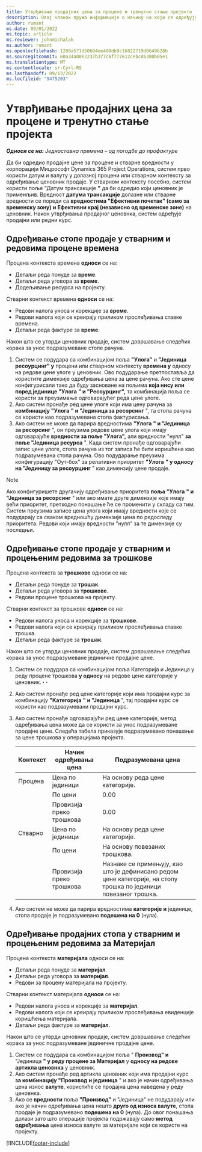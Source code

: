 ```yaml
---
title: Утврђивање продајних цена за процене и тренутно стање пројекта
description: Овај чланак пружа информације о начину на који се одређују продајне цене за процене пројекта и стварне вредности.
author: rumant
ms.date: 09/01/2022
ms.topic: article
ms.reviewer: johnmichalak
ms.author: rumant
ms.openlocfilehash: 1288a571d50604ee400db9c16822719d0649628b
ms.sourcegitcommit: 60a34a00e2237b377c6f777612cebcd6380b05e1
ms.translationtype: MT
ms.contentlocale: sr-Cyrl-RS
ms.lasthandoff: 09/13/2022
ms.locfileid: "9475203"
---
```

# <a name="determine-sales-prices-for-project-estimates-and-actuals"></a>Утврђивање продајних цена за процене и тренутно стање пројекта

_**Односи се на:** Једноставна примена – од погодбе до профактуре_

Да би одредио продајне цене за процене и стварне вредности у корпорацији Мицрософт Dynamics 365 Project Operations, систем прво користи датум и валуту у долазној процени или стварном контексту за одређивање ценовник продаје. У стварном контексту посебно, систем користи поље "Датум трансакције **"** да би одредио који ценовник је применљив. Вредност **датума трансакције** долазне или стварне вредности се пореди са **вредностима "Ефективни почетак" (само за временску зону)** **и Ефективни крај (независно од временске зоне)** на ценовник. Након утврђивања продајног ценовнка, систем одређује продајни или редни курс.

## <a name="determining-sales-rates-on-actual-and-estimate-lines-for-time"></a>Одређивање стопе продаје у стварним и редовима процене времена

Процена контекста времена **односи** се на:

- Детаљи реда понуде за **време**.
- Детаљи реда уговора за **време**.
- Додељивање ресурса на пројекту.

Стварни контекст времена **односи** се на:

- Редови налога уноса и корекције за **време**.
- Редови налога који се креирају приликом прослеђивања ставке времена.
- Детаљи реда фактуре за **време**. 

Након што се утврди ценовник продаје, систем довршавање следећих корака за унос подразумеване стопе рачуна.

1. Систем се подудара са комбинацијом поља **"Улога"** и **"Јединица ресоурцинг" у** процени или стварном контексту **времена у** односу на редове цене улоге у ценовник. Ово подударање претпоставља да користите димензије одређивања цена за цене рачуна. Ако сте цене конфигурисали тако да буду засноване на пољима **која нису или поред јединице "Улога** **" и "Ресоурцинг",** та комбинација поља се користи за преузимање одговарајућег реда цене улоге.
1. Ако систем пронађе ред цене улоге који има цену рачуна за **комбинацију "Улога** **" и "Јединица за ресорсинг** ", та стопа рачуна се користи као подразумевана стопа фактурисања.
1. Ако систем не може да парира вредностима **"Улога** **" и "Јединица за ресорсинг** ", он преузима редове цене улога који имају одговарајуће **вредности за поље "Улога",** али вредности "нулл" **за поље "Јединица ресурса** ". Када систем пронађе одговарајући запис цене улоге, стопа рачуна из тог записа ће бити коришћена као подразумевана стопа рачуна. Ово подударање преузима конфигурацију "Оут-боx" за релативни приоритет **"Улога** **" у односу на "Јединицу за ресоурцинг** " као димензију цене продаје.

> [!NOTE]
> Ако конфигуришете другачију одређивање приоритета **поља "Улога** **" и "Јединица за ресорсинг** " или ако имате друге димензије које имају већи приоритет, претходно понашање ће се променити у складу са тим. Систем преузима записе цена улога који имају вредности које се подударају са сваком вредношћу димензије цена по редоследу приоритета. Редови који имају вредности "нулл" за те димензије су последњи.

## <a name="determining-sales-rates-on-actual-and-estimate-lines-for-expense"></a>Одређивање стопе продаје у стварним и процењеним редовима за трошкове

Процена контекста за **трошкове** односи се на:

- Детаљи реда понуде за **трошак**.
- Детаљи реда уговора за **трошкове**.
- Редови процене трошкова на пројекту.

Стварни контекст за трошкове **односи** се на:

- Редови налога уноса и корекције за **трошкове**.
- Редови налога који се креирају приликом прослеђивања ставке трошка.
- Детаљи реда фактуре за **трошак**. 

Након што се утврди ценовник продаје, систем довршавање следећих корака за унос подразумеване јединичне продајне цене.

1. Систем се подудара са комбинацијом поља Категорија и Јединица у реду процене трошкова **у односу** на редове цене категорије у ценовник. **·** **·**
1. Ако систем пронађе ред цене категорије који има продајни курс за комбинацију **"Категорија** **" и "Јединица** ", тај продајни курс се користи као подразумевани продајни курс.
1. Ако систем пронађе одговарајући ред цене категорије, метод одређивања цена може да се користи за унос подразумеване продајне цене. Следећа табела приказује подразумевано понашање за цене трошкова у операцијама пројекта.

    | Контекст | Начин одређивања цена | Подразумевана цена |
    | --- | --- | --- |
    | Процена | Цена по јединици | На основу реда цене категорије. |
    |        | По цени | 0.00 |
    |        | Провизија преко трошкова | 0.00 |
    | Стварно | Цена по јединици | На основу реда цене категорије. |
    |        | По цени | На основу повезаних трошкова. |
    |        | Провизија преко трошкова | Назнаке се примењују, као што је дефинисано редом цене категорије, на стопу трошка по јединици повезаног трошка. |

1. Ако систем не може да парира вредностима **категорије** **и** јединице, стопа продаје је подразумевано **подешена на 0** (нула).

## <a name="determining-sales-rates-on-actual-and-estimate-lines-for-material"></a>Одређивање продајних стопа у стварним и процењеним редовима за Материјал

Процена контекста **материјала** односи се на:

- Детаљи реда понуде за **материјал**.
- Детаљи реда уговора за **материјал**.
- Редови за процену материјала на пројекту.

Стварни контекст материјала **односи** се на:

- Редови налога уноса и корекције за **материјал**.
- Редови налога који се креирају приликом прослеђивања евиденције коришћења материјала.
- Детаљи реда фактуре за **материјал**. 

Након што се утврди ценовник продаје, систем довршавање следећих корака за унос подразумеване јединичне продајне цене.

1. Систем се подудара са комбинацијом поља " **Производ" и** "Јединица **" у реду процене за Материјал** у **односу на редове артикла ценовнка** у ценовник.
1. Ако систем пронађе ред артикла ценовник који има продајни курс **за комбинацију "Производ** **и јединица** " и ако је начин одређивања цена износ **валуте**, користиће се продајна цена наведена у реду ценовнка. 
1. Ако се **вредности** поља **"Производ"** и "Јединица" не подударају или ако је начин одређивања цена нешто **друго од износа валуте**, стопа продаје је подразумевано **подешена на 0** (нула). До овог понашања долази зато што операције пројекта подржавају само **метод одређивања** цена износа валуте за материјале који се користе на пројекту.

[!INCLUDE[footer-include](../../includes/footer-banner.md)]
